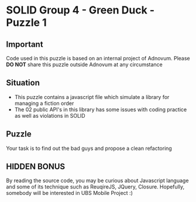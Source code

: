 # SOLID Group 4 - Green Duck - Puzzle 1

## Important
Code used in this puzzle is based on an internal project of Adnovum. Please **DO NOT** share this puzzle outside Adnovum at any circumstance

## Situation
- This puzzle contains a javascript file which simulate a library for managing a fiction order
- The 02 public API's in this library has some issues with coding practice as well as violations in SOLID

## Puzzle
Your task is to find out the bad guys and propose a clean refactoring

## HIDDEN BONUS
By reading the source code, you may be curious about Javascript language and some of its technique such as ReuqireJS, JQuery, Closure. Hopefully, somebody will be interested in UBS Mobile Project :)
